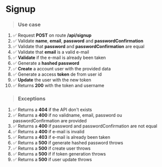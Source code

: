# Signup

> ### Use case

1. ✅ Request **POST** on route **/api/signup**
2. ✅ Validate **name**, **email**, **password** and **passwordConfirmation**
3. ✅ Validate that **password** and **passwordConfirmation** are equal
4. ✅ Validate that **email** is a valid e-mail
5. ✅ **Validate** if the e-mail is already been taken
6. ✅ Generate a **hashed password**
7. ✅ **Create** a account user with the provided data
8. ✅ Generate a access **token** de from user id
9. ✅ **Update** the user with the new token
10. ✅ Returns **200** with the token and username

> ### Exceptions

1. ✅ Returns a **404** if the API don't exists
2. ✅ Returns a **400** if no validname, email, password ou passwordConfirmation are provided
3. ✅ Returns a **400** if password and passwordConfirmation are not equal
4. ✅ Returns a **400** if e-mail is invalid
5. ✅ Returns a **403** if e-mail is already been taken
6. ✅ Returns a **500** if generate hashed password throws
7. ✅ Returns a **500** if create user throws
8. ✅ Returns a **500** if if token generation throws
9. ✅ Returns a **500** if user update throws